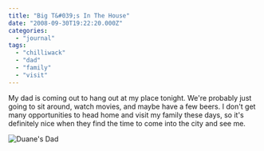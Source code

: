 ```yaml
---
title: "Big T&#039;s In The House"
date: "2008-09-30T19:22:20.000Z"
categories: 
  - "journal"
tags: 
  - "chilliwack"
  - "dad"
  - "family"
  - "visit"
---
```


My dad is coming out to hang out at my place tonight. We're probably just going to sit around, watch movies, and maybe have a few beers. I don't get many opportunities to head home and visit my family these days, so it's definitely nice when they find the time to come into the city and see me.

![Duane's Dad](http://farm1.static.flickr.com/50/151402425_ea5eab7e77.jpg?v=0)
